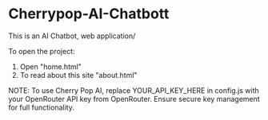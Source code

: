 # Cherrypop-AI-Chatbott
This is an AI Chatbot, web application/

To open the project:
1. Open "home.html"
2. To read about this site "about.html"

NOTE:
To use Cherry Pop AI, replace YOUR_API_KEY_HERE in config.js
with your OpenRouter API key from OpenRouter. Ensure secure
key management for full functionality.
